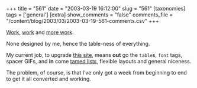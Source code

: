 +++
title = "561"
date = "2003-03-19 16:12:00"
slug = "561"
[taxonomies]
tags = ['general']
[extra]
show_comments = "false"
comments_file = "/content/blog/2003/03/2003-03-19-561-comments.csv"
+++

[Work,](http://ibs001.colo.firstnet.net.uk/wildlife/home/index.jsp "Not my doing") [work](http://ibs001.colo.firstnet.net.uk/heritage/home/index.jsp "not me either") and [more work](http://www.theartshopper.com/browse/ "pffff").

None designed by me, hence the table-ness of everything.

My current job, to upgrade [this site](http://photos.shetland-museum.org.uk/ShetlandMuseum/controller "Shetlands Museum"), means **out** go the `table`s, `font` tags, spacer GIFs, and **in** come [tamed lists](http://www.alistapart.com/stories/taminglists/ "taming lists: a list apart"), flexible layouts and general niceness.

The problem, of course, is that I’ve only got a week from beginning to end to get it all converted and working.
